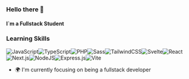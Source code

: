 ### Hello there 👋

#### I`m a Fullstack Student 

### Learning Skills
![JavaScript](https://img.shields.io/badge/JavaScript-F7DF1E?logo=javascript&logoColor=000)![TypeScript](https://img.shields.io/badge/TypeScript-3178C6?logo=typescript&logoColor=fff)![PHP](https://img.shields.io/badge/php-%23777BB4.svg?&logo=php&logoColor=white)![Sass](https://img.shields.io/badge/Sass-C69?logo=sass&logoColor=fff)![TailwindCSS](https://img.shields.io/badge/Tailwind%20CSS-%2338B2AC.svg?logo=tailwind-css&logoColor=white)![Svelte](https://img.shields.io/badge/Svelte-%23f1413d.svg?logo=svelte&logoColor=white)![React](https://img.shields.io/badge/React-%2320232a.svg?logo=react&logoColor=%2361DAFB)![Next.js](https://img.shields.io/badge/Next.js-black?logo=next.js&logoColor=white)![NodeJS](https://img.shields.io/badge/Node.js-6DA55F?logo=node.js&logoColor=white)![Express.js](https://img.shields.io/badge/Express.js-%23404d59.svg?logo=express&logoColor=%2361DAFB)![Vite](https://img.shields.io/badge/Vite-646CFF?logo=vite&logoColor=fff)

- 🌍 I'm currently focusing on being a fullstack developer

